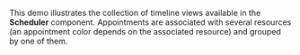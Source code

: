 This demo illustrates the collection of&nbsp;timeline views available in&nbsp;the **Scheduler** component. Appointments are associated with several resources (an&nbsp;appointment color depends on&nbsp;the associated resource) and grouped by&nbsp;one of&nbsp;them.